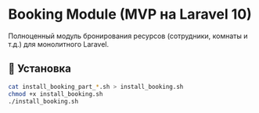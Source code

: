 # Booking Module (MVP на Laravel 10)

Полноценный модуль бронирования ресурсов (сотрудники, комнаты и т.д.) для монолитного Laravel.

## 🚀 Установка

```bash
cat install_booking_part_*.sh > install_booking.sh
chmod +x install_booking.sh
./install_booking.sh
